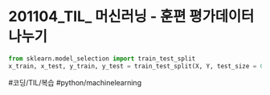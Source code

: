 # 201104_TIL_ 머신러닝 - 훈편 평가데이터 나누기
```python
from sklearn.model_selection import train_test_split
x_train, x_test, y_train, y_test = train_test_split(X, Y, test_size = 0.2, random_state = 1234)
```

#코딩/TIL/복습 #python/machinelearning